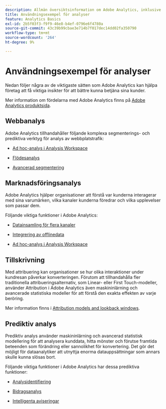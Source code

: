 ```yaml
---
description: Allmän översiktsinformation om Adobe Analytics, inklusive information om Analytics-gränssnittet samt komma igång-information för administratörer, analytiker, användare och utvecklare.
title: Användningsexempel för analyser
feature: Analytics Basics
exl-id: 2b5f03f3-f9f9-46e8-b4ef-0796e6f4780a
source-git-commit: 43c39b99cbae3e714b7f017dec14dd02fa350790
workflow-type: tm+mt
source-wordcount: '264'
ht-degree: 9%

---
```


# Användningsexempel för analyser

Nedan följer några av de viktigaste sätten som Adobe Analytics kan hjälpa företag att få viktiga insikter för att bättre kunna betjäna sina kunder.

Mer information om fördelarna med Adobe Analytics finns på [Adobe Analytics produktsida](https://business.adobe.com/products/analytics/adobe-analytics.html).

## Webbanalys

Adobe Analytics tillhandahåller följande komplexa segmenterings- och prediktiva verktyg för analys av webbplatstrafik:

* [Ad hoc-analys i Analysis Workspace](/help/analyze/analysis-workspace/home.md)

* [Flödesanalys](/help/analyze/analysis-workspace/visualizations/c-flow/flow.md)

* [Avancerad segmentering](https://experienceleague.adobe.com/docs/analytics/components/segmentation/seg-home.html)


## Marknadsföringsanalys

Adobe Analytics hjälper organisationer att förstå var kunderna interagerar med sina varumärken, vilka kanaler kunderna föredrar och vilka upplevelser som passar dem.

Följande viktiga funktioner i Adobe Analytics:

* [Datainsamling för flera kanaler](https://experienceleague.adobe.com/docs/analytics/analyze/reports-analytics/reporting-interface/overview-data-collection.html)

* [Integrering av offlinedata](https://experienceleague.adobe.com/docs/analytics/import/data-sources/overview.html)

* [Ad hoc-analys i Analysis Workspace](/help/analyze/analysis-workspace/home.md)

## Tillskrivning

Med attribuering kan organisationer se hur olika interaktioner under kundresan påverkar konverteringen. Förutom att tillhandahålla fler traditionella attribueringsalternativ, som Linear- eller First Touch-modeller, använder Attribution i Adobe Analytics även maskininlärning och avancerade statistiska modeller för att förstå den exakta effekten av varje beröring.

Mer information finns i [Attribution models and lookback windows](/help/analyze/analysis-workspace/attribution/models.md).

## Prediktiv analys

Prediktiv analys använder maskininlärning och avancerad statistisk modellering för att analysera kunddata, hitta mönster och förutse framtida beteenden som förändring eller sannolikhet för konvertering. Det gör det möjligt för dataanalytiker att utnyttja enorma datauppsättningar som annars skulle kunna slösas bort.

Följande viktiga funktioner i Adobe Analytics har dessa prediktiva funktioner:

* [Analysidentifiering](#anomaly-detection)

* [Bidragsanalys](#contribution-analysis)

* [Intelligenta aviseringar](#intelligent-alerts)
